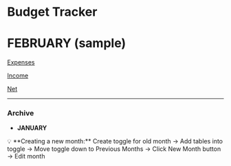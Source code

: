 # Budget Tracker

# FEBRUARY (sample)

[Expenses](Budget%20Tracker%202ecf4d32b9b34ae8a67aa46be40686f1/Expenses%20d1768117875d4806a6a3032521dd2c6f.csv)

[Income](Budget%20Tracker%202ecf4d32b9b34ae8a67aa46be40686f1/Income%209f20d90a42ce429888749b51320016b6.csv)

[Net](Budget%20Tracker%202ecf4d32b9b34ae8a67aa46be40686f1/Net%2066223c19726246e0b00d984949d5c951.csv)

---

### Archive

- **JANUARY**

<aside>
💡 **Creating a new month:** Create toggle for old month → Add tables into toggle → Move toggle down to Previous Months → Click New Month button → Edit month

</aside>